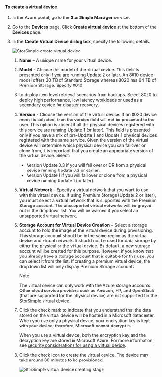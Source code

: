 #### To create a virtual device
1. In the Azure portal, go to the **StorSimple Manager** service.
2. Go to the **Devices** page. Click **Create virtual device** at the bottom of the **Devices** page.
3. In the **Create Virtual Device dialog box**, specify the following details.
   
    ![StorSimple create virtual device](./media/storsimple-create-virtual-device-u2/CreatePremiumsva1.png)
   
   1. **Name** – A unique name for your virtual device.
   2. **Model** - Choose the model of the virtual device. This field is presented only if you are running Update 2 or later. An 8010 device model offers 30 TB of Standard Storage whereas 8020 has 64 TB of Premium Storage. Specify 8010
   3. to deploy item level retrieval  scenarios from backups. Select 8020 to deploy high performance, low latency workloads or used as a secondary device for disaster recovery.
   4. **Version** - Choose the version of the virtual device. If an 8020 device model is selected, then the version field will not be presented to the user. This option is absent if all the physical devices registered with this service are running Update 1 (or later). This field is presented only if you have a mix of pre-Update 1 and Update 1 physical devices registered with the same service. Given the version of the virtual device will determine which physical device you can failover or clone from, it is important that you create an appropriate version of the virtual device. Select:
      
      * Version Update 0.3 if you will fail over or DR from a physical device running Update 0.3 or earlier. 
      * Version Update 1 if you will fail over or clone from a physical device running Update 1 (or later). 
   5. **Virtual Network** – Specify a virtual network that you want to use with this virtual device. If using Premium Storage (Update 2 or later), you must select a virtual network that is supported with the Premium Storage account. The unsupported virtual networks will be grayed out in the dropdown list. You will be warned if you select an unsupported virtual network. 
   6. **Storage Account for Virtual Device Creation** – Select a storage account to hold the image of the virtual device during provisioning. This storage account should be in the same region as the virtual device and virtual network. It should not be used for data storage by either the physical or the virtual device. By default, a new storage account will be created for this purpose. However, if you know that you already have a storage account that is suitable for this use, you can select it from the list. If creating a premium virtual device, the dropdown list will only display Premium Storage accounts. 
      
      > [!NOTE]
      > The virtual device can only work with the Azure storage accounts. Other cloud service providers such as Amazon, HP, and OpenStack (that are supported for the physical device) are not supported for the StorSimple virtual device.
      > 
      > 
   7. Click the check mark to indicate that you understand that the data stored on the virtual device will be hosted in a Microsoft datacenter. When you use only a physical device, your encryption key is kept with your device; therefore, Microsoft cannot decrypt it. 
      
       When you use a virtual device, both the encryption key and the decryption key are stored in Microsoft Azure. For more information, see [security considerations for using a virtual device](../articles/storsimple/storsimple-security.md).
   8. Click the check icon to create the virtual device. The device may take around 30 minutes to be provisioned.
      
      ![StorSimple virtual device creating stage](./media/storsimple-create-virtual-device-u2/StorSimple_VirtualDeviceCreating1M.png)

